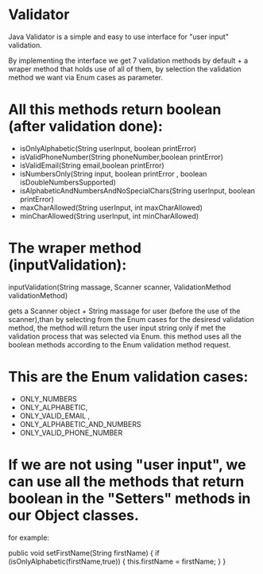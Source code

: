 # Validator
Java Validator
is a simple and easy to use interface for "user input" validation.

By implementing the interface we get 7 validation methods by default + a wraper method that holds use of all of them, by selection the validation method we want via Enum cases as parameter.

# All this methods return boolean (after validation done):

- isOnlyAlphabetic(String userInput, boolean printError)
- isValidPhoneNumber(String phoneNumber,boolean printError)
- isValidEmail(String email,boolean printError)
- isNumbersOnly(String input, boolean printError , boolean isDoubleNumbersSupported)
- isAlphabeticAndNumbersAndNoSpecialChars(String userInput, boolean printError)
- maxCharAllowed(String userInput, int maxCharAllowed)
- minCharAllowed(String userInput, int minCharAllowed)

# The wraper method (inputValidation):

inputValidation(String massage, Scanner scanner, ValidationMethod validationMethod)

gets a Scanner object + String massage for user (before the use of the scanner),than by selecting from the Enum cases for the desiresd validation method, the method will return the user input string only if met the validation process that was selected via Enum.
this method uses all the boolean methods according to the Enum validation method request.

# This are the Enum validation cases:

 - ONLY_NUMBERS
 - ONLY_ALPHABETIC,
 - ONLY_VALID_EMAIL ,
 - ONLY_ALPHABETIC_AND_NUMBERS 
 - ONLY_VALID_PHONE_NUMBER


# If we are not using "user input", we can use all the methods that return boolean in the "Setters" methods in our Object classes.
for example:

public void setFirstName(String firstName)
    {
        if (isOnlyAlphabetic(firstName,true))
        {
            this.firstName = firstName; 
        }
    }


